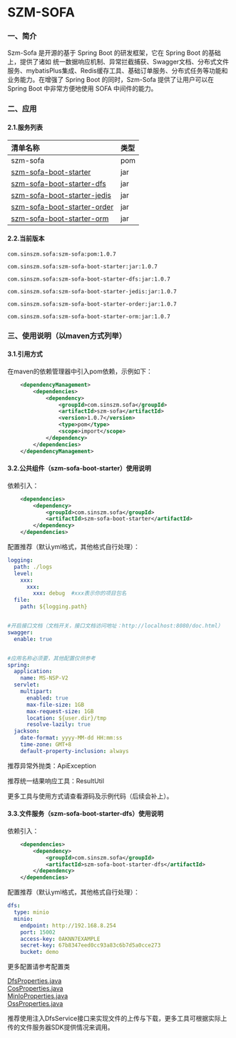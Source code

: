 # SZM-SOFA

### 一、简介

Szm-Sofa 是开源的基于 Spring Boot 的研发框架，它在 Spring Boot 的基础上，提供了诸如 统一数据响应机制、异常拦截捕获、Swagger文档、分布式文件服务、mybatisPlus集成、Redis缓存工具、基础订单服务、分布式任务等功能和业务能力。在增强了 Spring Boot 的同时，Szm-Sofa 提供了让用户可以在 Spring Boot 中非常方便地使用 SOFA 中间件的能力。

### 二、应用

#### 2.1.服务列表

| 清单名称 | 类型   |
|:-------|:---|
| szm-sofa       | pom   |
| [szm-sofa-boot-starter](szm-sofa-boot-starter)       | jar   |
| [szm-sofa-boot-starter-dfs](szm-sofa-boot-starter-dfs)       | jar   |
| [szm-sofa-boot-starter-jedis](szm-sofa-boot-starter-jedis)       | jar   |
| [szm-sofa-boot-starter-order](szm-sofa-boot-starter-order)       | jar   |
| [szm-sofa-boot-starter-orm](szm-sofa-boot-starter-orm)       | jar   |

#### 2.2.当前版本

```
com.sinszm.sofa:szm-sofa:pom:1.0.7

com.sinszm.sofa:szm-sofa-boot-starter:jar:1.0.7

com.sinszm.sofa:szm-sofa-boot-starter-dfs:jar:1.0.7

com.sinszm.sofa:szm-sofa-boot-starter-jedis:jar:1.0.7

com.sinszm.sofa:szm-sofa-boot-starter-order:jar:1.0.7

com.sinszm.sofa:szm-sofa-boot-starter-orm:jar:1.0.7
```

### 三、使用说明（以maven方式列举）

#### 3.1.引用方式

在maven的依赖管理器中引入pom依赖，示例如下：

```xml
    <dependencyManagement>
        <dependencies>
            <dependency>
                <groupId>com.sinszm.sofa</groupId>
                <artifactId>szm-sofa</artifactId>
                <version>1.0.7</version>
                <type>pom</type>
                <scope>import</scope>
            </dependency>
        </dependencies>
    </dependencyManagement>
```

#### 3.2.公共组件（szm-sofa-boot-starter）使用说明

依赖引入：
```xml
    <dependencies>
        <dependency>
            <groupId>com.sinszm.sofa</groupId>
            <artifactId>szm-sofa-boot-starter</artifactId>
        </dependency>
    </dependencies>
```

配置推荐（默认yml格式，其他格式自行处理）：

```yaml
logging:
  path: ./logs
  level:
    xxx:
      xxx:
        xxx: debug  #xxx表示你的项目包名
  file:
    path: ${logging.path}


#开启接口文档（文档开关，接口文档访问地址：http://localhost:8080/doc.html）
swagger:
  enable: true


#应用名称必须要，其他配置仅供参考
spring:
  application:
    name: MS-NSP-V2
  servlet:
    multipart:
      enabled: true
      max-file-size: 1GB
      max-request-size: 1GB
      location: ${user.dir}/tmp
      resolve-lazily: true
  jackson:
    date-format: yyyy-MM-dd HH:mm:ss
    time-zone: GMT+8
    default-property-inclusion: always
```

推荐异常外抛类：ApiException

推荐统一结果响应工具：ResultUtil

更多工具与使用方式请查看源码及示例代码（后续会补上）。

#### 3.3.文件服务（szm-sofa-boot-starter-dfs）使用说明

依赖引入：
```xml
    <dependencies>
        <dependency>
            <groupId>com.sinszm.sofa</groupId>
            <artifactId>szm-sofa-boot-starter-dfs</artifactId>
        </dependency>
    </dependencies>
```

配置推荐（默认yml格式，其他格式自行处理）：

```yaml
dfs:
  type: minio
  minio:
    endpoint: http://192.168.8.254
    port: 15002
    access-key: 0AKNN7EXAMPLE
    secret-key: 67b8347eed0cc93a83c6b7d5a0cce273
    bucket: demo

```
更多配置请参考配置类

[DfsProperties.java](szm-sofa-boot-starter-dfs/src/main/java/com/sinszm/sofa/DfsProperties.java)  
[CosProperties.java](szm-sofa-boot-starter-dfs/src/main/java/com/sinszm/sofa/CosProperties.java)  
[MinIoProperties.java](szm-sofa-boot-starter-dfs/src/main/java/com/sinszm/sofa/MinIoProperties.java)  
[OssProperties.java](szm-sofa-boot-starter-dfs/src/main/java/com/sinszm/sofa/OssProperties.java)

推荐使用注入DfsService接口来实现文件的上传与下载，更多工具可根据实际上传的文件服务器SDK提供情况来调用。





